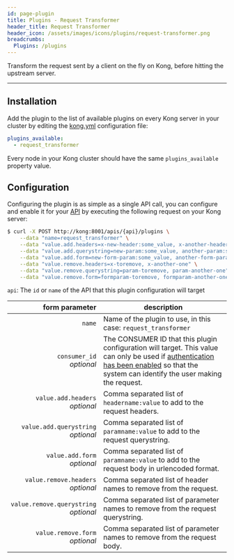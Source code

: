 ```yaml
---
id: page-plugin
title: Plugins - Request Transformer
header_title: Request Transformer
header_icon: /assets/images/icons/plugins/request-transformer.png
breadcrumbs:
  Plugins: /plugins
---
```


Transform the request sent by a client on the fly on Kong, before hitting the upstream server.

---

## Installation

Add the plugin to the list of available plugins on every Kong server in your cluster by editing the [kong.yml][configuration] configuration file:

```yaml
plugins_available:
  - request_transformer
```

Every node in your Kong cluster should have the same `plugins_available` property value.

## Configuration

Configuring the plugin is as simple as a single API call, you can configure and enable it for your [API][api-object] by executing the following request on your Kong server:

```bash
$ curl -X POST http://kong:8001/apis/{api}/plugins \
    --data "name=request_transformer" \
    --data "value.add.headers=x-new-header:some_value, x-another-header:some_value" \
    --data "value.add.querystring=new-param:some_value, another-param:some_value" \
    --data "value.add.form=new-form-param:some_value, another-form-param:some_value" \
    --data "value.remove.headers=x-toremove, x-another-one" \
    --data "value.remove.querystring=param-toremove, param-another-one" \
    --data "value.remove.form=formparam-toremove, formparam-another-one"
```

`api`: The `id` or `name` of the API that this plugin configuration will target

form parameter                                      | description
 ---:                                               | ---
`name`                                              | Name of the plugin to use, in this case: `request_transformer`
`consumer_id`<br>*optional*                         | The CONSUMER ID that this plugin configuration will target. This value can only be used if [authentication has been enabled][faq-authentication] so that the system can identify the user making the request.
`value.add.headers`<br>*optional*                   | Comma separated list of `headername:value` to add to the request headers.
`value.add.querystring`<br>*optional*               | Comma separated list of `paramname:value` to add to the request querystring.
`value.add.form`<br>*optional*                      | Comma separated list of `paramname:value` to add to the request body in urlencoded format.
`value.remove.headers`<br>*optional*                | Comma separated list of header names to remove from the request.
`value.remove.querystring`<br>*optional*            | Comma separated list of parameter names to remove from the request querystring.
`value.remove.form`<br>*optional*                   | Comma separated list of parameter names to remove from the request body.

[api-object]: /docs/{{site.data.kong_latest.version}}/admin-api/#api-object
[configuration]: /docs/{{site.data.kong_latest.version}}/configuration
[faq-authentication]: /docs/{{site.data.kong_latest.version}}/faq/#how-can-i-add-an-authentication-layer-on-a-microservice/api?
